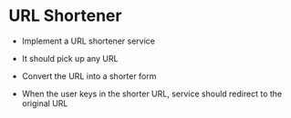 # URL Shortener
* Implement a URL shortener service

* It should pick up any URL

* Convert the URL into a shorter form

* When the user keys in the shorter URL, service should redirect to the original URL
